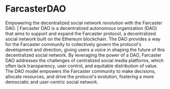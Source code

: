 # FarcasterDAO
Empowering the decentralized social network revolution with the Farcaster DAO.
|
Farcaster DAO is a decentralized autonomous organization (DAO) that aims to support and expand the Farcaster protocol, a decentralized social network built on the Ethereum blockchain. The DAO provides a way for the Farcaster community to collectively govern the protocol's development and direction, giving users a voice in shaping the future of this decentralized social network.
By leveraging the power of a DAO, Farcaster DAO addresses the challenges of centralized social media platforms, which often lack transparency, user control, and equitable distribution of value. The DAO model empowers the Farcaster community to make decisions, allocate resources, and drive the protocol's evolution, fostering a more democratic and user-centric social network.
